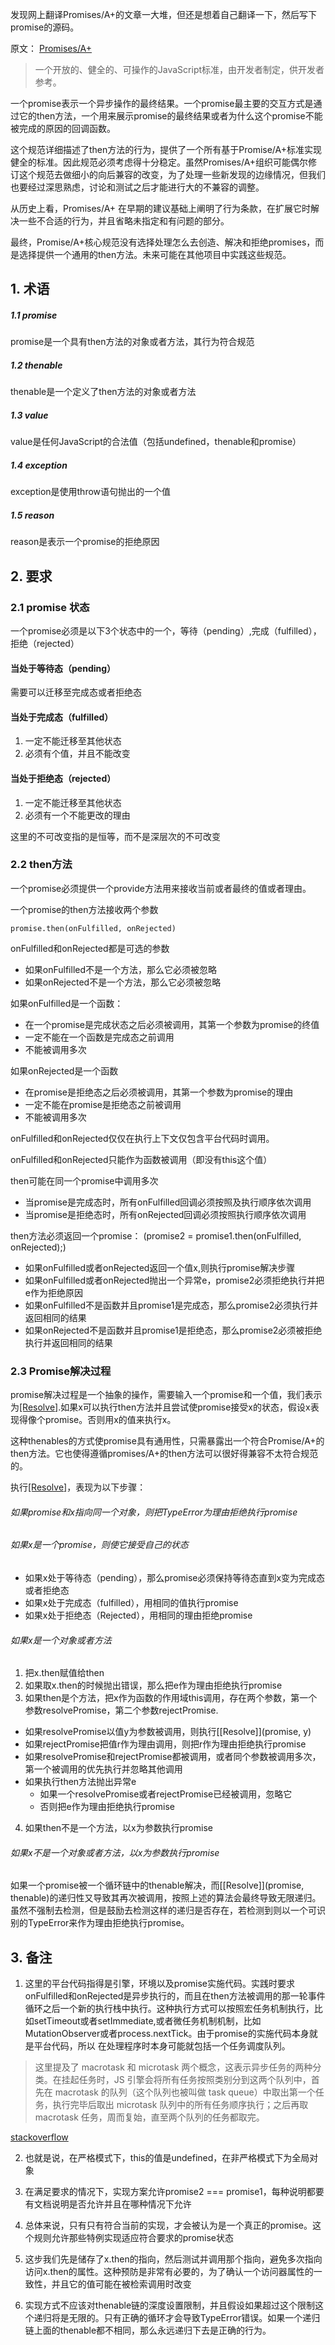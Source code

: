 发现网上翻译Promises/A+的文章一大堆，但还是想着自己翻译一下，然后写下promise的源码。

原文： [Promises/A+](https://promisesaplus.com/#point-3)

> 一个开放的、健全的、可操作的JavaScript标准，由开发者制定，供开发者参考。

一个promise表示一个异步操作的最终结果。一个promise最主要的交互方式是通过它的then方法，一个用来展示promise的最终结果或者为什么这个promise不能被完成的原因的回调函数。

这个规范详细描述了then方法的行为，提供了一个所有基于Promise/A+标准实现健全的标准。因此规范必须考虑得十分稳定。虽然Promises/A+组织可能偶尔修订这个规范去做细小的向后兼容的改变，为了处理一些新发现的边缘情况，但我们也要经过深思熟虑，讨论和测试之后才能进行大的不兼容的调整。

从历史上看，Promises/A+ 在早期的建议基础上阐明了行为条款，在扩展它时解决一些不合适的行为，并且省略未指定和有问题的部分。

最终，Promise/A+核心规范没有选择处理怎么去创造、解决和拒绝promises，而是选择提供一个通用的then方法。未来可能在其他项目中实践这些规范。


## 1. 术语

##### 1.1 promise
promise是一个具有then方法的对象或者方法，其行为符合规范

##### 1.2 thenable
thenable是一个定义了then方法的对象或者方法

##### 1.3 value
value是任何JavaScript的合法值（包括undefined，thenable和promise）

##### 1.4 exception
exception是使用throw语句抛出的一个值

##### 1.5 reason
reason是表示一个promise的拒绝原因


## 2. 要求
### 2.1 promise 状态
一个promise必须是以下3个状态中的一个，等待（pending）,完成（fulfilled），拒绝（rejected）

#### 当处于等待态（pending）
需要可以迁移至完成态或者拒绝态

#### 当处于完成态（fulfilled）
1. 一定不能迁移至其他状态
2. 必须有个值，并且不能改变

#### 当处于拒绝态（rejected）
1. 一定不能迁移至其他状态
2. 必须有一个不能更改的理由

这里的不可改变指的是恒等，而不是深层次的不可改变


### 2.2 then方法
一个promise必须提供一个provide方法用来接收当前或者最终的值或者理由。

一个promise的then方法接收两个参数
```
promise.then(onFulfilled, onRejected)
```

onFulfilled和onRejected都是可选的参数
-  如果onFulfilled不是一个方法，那么它必须被忽略
-  如果onRejected不是一个方法，那么它必须被忽略

如果onFulfilled是一个函数：
- 在一个promise是完成状态之后必须被调用，其第一个参数为promise的终值
- 一定不能在一个函数是完成态之前调用
- 不能被调用多次

如果onRejected是一个函数
- 在promise是拒绝态之后必须被调用，其第一个参数为promise的理由
- 一定不能在promise是拒绝态之前被调用
- 不能被调用多次

onFulfilled和onRejected仅仅在执行上下文仅包含平台代码时调用。

onFulfilled和onRejected只能作为函数被调用（即没有this这个值）

then可能在同一个promise中调用多次
- 当promise是完成态时，所有onFulfilled回调必须按照及执行顺序依次调用
- 当promise是拒绝态时，所有onRejected回调必须按照执行顺序依次调用

then方法必须返回一个promise：
(promise2 = promise1.then(onFulfilled, onRejected);)
- 如果onFulfilled或者onRejected返回一个值x,则执行promise解决步骤
- 如果onFulfilled或者onRejected抛出一个异常e，promise2必须拒绝执行并把e作为拒绝原因
- 如果onFulfilled不是函数并且promise1是完成态，那么promise2必须执行并返回相同的结果
- 如果onRejected不是函数并且promise1是拒绝态，那么promise2必须被拒绝执行并返回相同的结果

### 2.3 Promise解决过程
promise解决过程是一个抽象的操作，需要输入一个promise和一个值，我们表示为[[Resolve]](promise,x).如果x可以执行then方法并且尝试使promise接受x的状态，假设x表现得像个promise。否则用x的值来执行x。

这种thenables的方式使promise具有通用性，只需暴露出一个符合Promise/A+的then方法。它也使得遵循promises/A+的then方法可以很好得兼容不太符合规范的。

执行[[Resolve]](promise,x)，表现为以下步骤：
######  如果promise和x指向同一个对象，则把TypeError为理由拒绝执行promise

###### 如果x是一个promise，则使它接受自己的状态
- 如果x处于等待态（pending），那么promise必须保持等待态直到x变为完成态或者拒绝态
- 如果x处于完成态（fulfilled），用相同的值执行promise
- 如果x处于拒绝态（Rejected），用相同的理由拒绝promise


###### 如果x是一个对象或者方法
1. 把x.then赋值给then
2. 如果取x.then的时候抛出错误，那么把e作为理由拒绝执行promise
3. 如果then是个方法，把x作为函数的作用域this调用，存在两个参数，第一个参数resolvePromise，第二个参数rejectPromise.
  - 如果resolvePromise以值y为参数被调用，则执行[[Resolve]](promise, y)
  - 如果rejectPromise把值r作为理由调用，则把r作为理由拒绝执行promise
  - 如果resolvePromise和rejectPromise都被调用，或者同个参数被调用多次，第一个被调用的优先执行并忽略其他调用
  - 如果执行then方法抛出异常e
    - 如果一个resolvePromise或者rejectPromise已经被调用，忽略它
    - 否则把e作为理由拒绝执行promise
4. 如果then不是一个方法，以x为参数执行promise


###### 如果x不是一个对象或者方法，以x为参数执行promise

如果一个promise被一个循环链中的thenable解决，而[[Resolve]](promise, thenable)的递归性又导致其再次被调用，按照上述的算法会最终导致无限递归。虽然不强制去检测，但是鼓励去检测这样的递归是否存在，若检测到则以一个可识别的TypeError来作为理由拒绝执行promise。

## 3. 备注
1. 这里的平台代码指得是引擎，环境以及promise实施代码。实践时要求onFulfilled和onRejected是异步执行的，而且在then方法被调用的那一轮事件循环之后一个新的执行栈中执行。这种执行方式可以按照宏任务机制执行，比如setTimeout或者setImmediate,或者微任务机制机制，比如MutationObserver或者process.nextTick。由于promise的实施代码本身就是平台代码，所以
在处理程序时本身可能就包括一个任务调度队列。
> 这里提及了 macrotask 和 microtask 两个概念，这表示异步任务的两种分类。在挂起任务时，JS 引擎会将所有任务按照类别分到这两个队列中，首先在 macrotask 的队列（这个队列也被叫做 task queue）中取出第一个任务，执行完毕后取出 microtask 队列中的所有任务顺序执行；之后再取 macrotask 任务，周而复始，直至两个队列的任务都取完。

[stackoverflow](https://stackoverflow.com/questions/25915634/difference-between-microtask-and-macrotask-within-an-event-loop-context)

2. 也就是说，在严格模式下，this的值是undefined，在非严格模式下为全局对象

3. 在满足要求的情况下，实现方案允许promise2 === promise1，每种说明都要有文档说明是否允许并且在哪种情况下允许

4. 总体来说，只有只有符合当前的实现，才会被认为是一个真正的promise。这个规则允许那些特例实现适应符合要求的promise状态

5. 这步我们先是储存了x.then的指向，然后测试并调用那个指向，避免多次指向访问x.then的属性。这种预防是非常有必要的，为了确认一个访问器属性的一致性，并且它的值可能在被检索调用时改变

6. 实现方式不应该对thenable链的深度设置限制，并且假设如果超过这个限制这个递归将是无限的。只有正确的循环才会导致TypeError错误。如果一个递归链上面的thenable都不相同，那么永远递归下去是正确的行为。